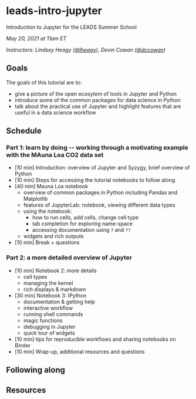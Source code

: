 # leads-intro-jupyter

Introduction to Jupyter for the LEADS Summer School 

_May 20, 2021 at 11am ET_

_Instructors: Lindsey Heagy ([@lheagy](https://github.com/lheagy)), Devin Cowan ([@dccowan](https://github.com/dccowan))_

## Goals
The goals of this tutorial are to:  
- give a picture of the open ecosytem of tools in Jupyter and Python
- introduce some of the common packages for data science in Python
- talk about the practical use of Jupyter and highlight features that are useful in a data science workflow

## Schedule

### Part 1: learn by doing -- working through a motivating example with the MAuna Loa CO2 data set
- [10 min] Introduction: overview of Jupyter and Syzygy, brief overview of Python
- [10 min] Steps for accessing the tutorial notebooks to follow along 
- [40 min] Mauna Loa notebook
    - overview of common packages in Python including Pandas and Matplotlib 
    - features of JupyterLab: notebook, viewing different data types
    - using the notebook: 
        - how to run cells, add cells, change cell type
        - tab completion for exploring name-space
        - accessing documentation using `?` and `??`
    - widgets and rich outputs 
- [10 min] Break + questions

### Part 2: a more detailed overview of Jupyter 
- [10 min] Notebook 2: more details 
    - cell types
    - managing the kernel
    - rich displays & markdown 
- [30 min] Notebook 3: IPython 
    - documentation & getting help 
    - interactive workflow 
    - running shell commands
    - magic functions 
    - debugging in Jupyter
    - quick tour of widgets
- [10 min] tips for reproducible workflows and sharing notebooks on Binder  
- [10 min] Wrap-up, additional resources and questions 

## Following along

## Resources

